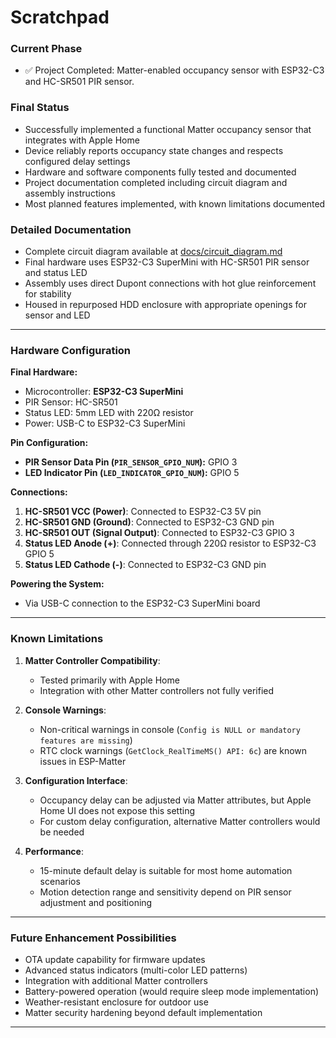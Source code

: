 # Scratchpad

### Current Phase
- ✅ Project Completed: Matter-enabled occupancy sensor with ESP32-C3 and HC-SR501 PIR sensor.

### Final Status
- Successfully implemented a functional Matter occupancy sensor that integrates with Apple Home
- Device reliably reports occupancy state changes and respects configured delay settings
- Hardware and software components fully tested and documented
- Project documentation completed including circuit diagram and assembly instructions
- Most planned features implemented, with known limitations documented

### Detailed Documentation
- Complete circuit diagram available at [docs/circuit_diagram.md](docs/circuit_diagram.md)
- Final hardware uses ESP32-C3 SuperMini with HC-SR501 PIR sensor and status LED
- Assembly uses direct Dupont connections with hot glue reinforcement for stability
- Housed in repurposed HDD enclosure with appropriate openings for sensor and LED

---

### Hardware Configuration

**Final Hardware:**
*   Microcontroller: **ESP32-C3 SuperMini**
*   PIR Sensor: HC-SR501
*   Status LED: 5mm LED with 220Ω resistor
*   Power: USB-C to ESP32-C3 SuperMini

**Pin Configuration:**

*   **PIR Sensor Data Pin (`PIR_SENSOR_GPIO_NUM`):** GPIO 3
*   **LED Indicator Pin (`LED_INDICATOR_GPIO_NUM`):** GPIO 5

**Connections:**

1.  **HC-SR501 VCC (Power)**: Connected to ESP32-C3 5V pin
2.  **HC-SR501 GND (Ground)**: Connected to ESP32-C3 GND pin
3.  **HC-SR501 OUT (Signal Output)**: Connected to ESP32-C3 GPIO 3
4.  **Status LED Anode (+)**: Connected through 220Ω resistor to ESP32-C3 GPIO 5
5.  **Status LED Cathode (-)**: Connected to ESP32-C3 GND pin

**Powering the System:**
*   Via USB-C connection to the ESP32-C3 SuperMini board

---

### Known Limitations

1. **Matter Controller Compatibility**:
   - Tested primarily with Apple Home
   - Integration with other Matter controllers not fully verified

2. **Console Warnings**:
   - Non-critical warnings in console (`Config is NULL or mandatory features are missing`)
   - RTC clock warnings (`GetClock_RealTimeMS() API: 6c`) are known issues in ESP-Matter

3. **Configuration Interface**:
   - Occupancy delay can be adjusted via Matter attributes, but Apple Home UI does not expose this setting
   - For custom delay configuration, alternative Matter controllers would be needed

4. **Performance**:
   - 15-minute default delay is suitable for most home automation scenarios
   - Motion detection range and sensitivity depend on PIR sensor adjustment and positioning

---

### Future Enhancement Possibilities

- OTA update capability for firmware updates
- Advanced status indicators (multi-color LED patterns)
- Integration with additional Matter controllers
- Battery-powered operation (would require sleep mode implementation)
- Weather-resistant enclosure for outdoor use
- Matter security hardening beyond default implementation

---

